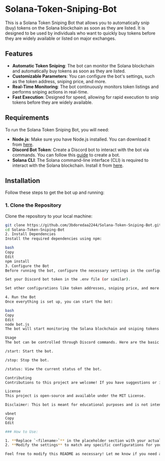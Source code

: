 # Solana-Token-Sniping-Bot

This is a Solana Token Sniping Bot that allows you to automatically snip (buy) tokens on the Solana blockchain as soon as they are listed. It is designed to be used by individuals who want to quickly buy tokens before they are widely available or listed on major exchanges.

## Features

- **Automatic Token Sniping**: The bot can monitor the Solana blockchain and automatically buy tokens as soon as they are listed.
- **Customizable Parameters**: You can configure the bot's settings, such as the token address, sniping price, and more.
- **Real-Time Monitoring**: The bot continuously monitors token listings and performs sniping actions in real-time.
- **Fast Execution**: Designed for speed, allowing for rapid execution to snip tokens before they are widely available.

## Requirements

To run the Solana Token Sniping Bot, you will need:

- **Node.js**: Make sure you have Node.js installed. You can download it from [here](https://nodejs.org/).
- **Discord Bot Token**: Create a Discord bot to interact with the bot via commands. You can follow this [guide](https://discordpy.readthedocs.io/en/stable/discord.html) to create a bot.
- **Solana CLI**: The Solana command-line interface (CLI) is required to interact with the Solana blockchain. Install it from [here](https://docs.solana.com/cli/install-solana-cli-tools).

## Installation

Follow these steps to get the bot up and running:

### 1. Clone the Repository

Clone the repository to your local machine:

```bash
git clone https://github.com/3bdoredaa2244/Solana-Token-Sniping-Bot.git
cd Solana-Token-Sniping-Bot
2. Install Dependencies
Install the required dependencies using npm:

bash
Copy
Edit
npm install
3. Configure the Bot
Before running the bot, configure the necessary settings in the configuration file.

Set your Discord bot token in the .env file (or similar).

Set other configurations like token addresses, sniping price, and more.

4. Run the Bot
Once everything is set up, you can start the bot:

bash
Copy
Edit
node bot.js
The bot will start monitoring the Solana blockchain and sniping tokens based on the configured parameters.

Usage
The bot can be controlled through Discord commands. Here are the basic commands you can use:

/start: Start the bot.

/stop: Stop the bot.

/status: View the current status of the bot.

Contributing
Contributions to this project are welcome! If you have suggestions or improvements, feel free to fork the repository, create a pull request, and submit your changes.

License
This project is open-source and available under the MIT License.

Disclaimer: This bot is meant for educational purposes and is not intended for use in illegal activities. Use it responsibly and at your own risk. Always be cautious when interacting with the cryptocurrency and blockchain ecosystem.

vbnet
Copy
Edit

### How to Use:

1. **Replace `<filename>`** in the placeholder section with your actual bot file name or relevant configuration file.
2. **Modify the settings** to match any specific configurations for your bot, such as token addresses, sniping price thresholds, and bot credentials.

Feel free to modify this README as necessary! Let me know if you need anything else.







